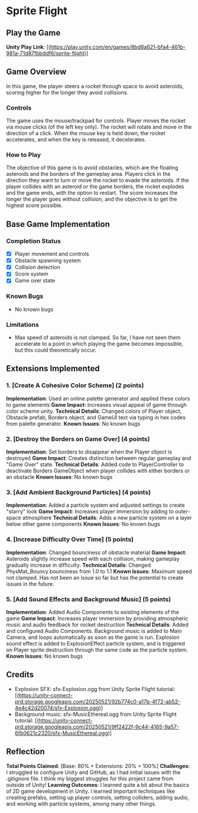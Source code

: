 # Sprite Flight

## Play the Game
**Unity Play Link**: [(https://play.unity.com/en/games/8bd8a621-bfa4-461b-981a-71d87fbbddf6/sprite-flight)]

## Game Overview
In this game, the player steers a rocket through space to avoid asteroids, scoring higher for the longer they avoid collisions.  

### Controls
The game uses the mouse/trackpad for controls.
Player moves the rocket via mouse clicks (of the left key only). The rocket will rotate and move in the direction of a click. 
When the mouse key is held down, the rocket accelerates, and when the key is released, it decelerates. 

### How to Play
The objective of this game is to avoid obstacles, which are the floating asteroids and the borders of the gameplay area. 
Players click in the direction they want to turn or move the rocket to evade the asteroids. 
If the player collides with an asteroid or the game borders, the rocket explodes and the game ends, with the option to restart.
The score increases the longer the player goes without collision, and the objective is to get the highest score possible. 

## Base Game Implementation

### Completion Status
- [x] Player movement and controls
- [x] Obstacle spawning system
- [x] Collision detection
- [x] Score system
- [x] Game over state

### Known Bugs
- No known bugs

### Limitations
- Max speed of asteroids is not clamped. So far, I have not seen them accelerate to a point in which playing the game becomes impossible, but this could theoretically occur. 

## Extensions Implemented

### 1. [Create A Cohesive Color Scheme] (2 points)
**Implementation**: Used an online palette generator and applied these colors to game elements
**Game Impact**: Increases visual appeal of game through color scheme unity. 
**Technical Details**: Changed colors of Player object, Obstacle prefab, Borders object, and GameUI text via typing in hex codes from palette generator. 
**Known Issues**: No known bugs

### 2. [Destroy the Borders on Game Over] (4 points)
**Implementation**: Set borders to disappear when the Player object is destroyed
**Game Impact**: Creates distinction between regular gameplay and "Game Over" state.
**Technical Details**: Added code to PlayerController to deactivate Borders GameObject when player collides with either borders or an obstacle
**Known Issues**: No known bugs

### 3. [Add Ambient Background Particles] (4 points)
**Implementation**: Added a particle system and adjusted settings to create "starry" look
**Game Impact**: Increases player immersion by adding to outer-space atmosphere
**Technical Details**: Adds a new particle system on a layer below other game components
**Known Issues**: No known bugs

### 4. [Increase Difficulty Over Time] (5 points)
**Implementation**: Changed bounciness of obstacle material
**Game Impact**: Asteroids slightly increase speed with each collision, making gameplay gradually increase in difficulty. 
**Technical Details**: Changed PhysMat_Bouncy bounciness from 1.0 to 1.1
**Known Issues**: Maximum speed not clamped. Has not been an issue so far but has the potential to create issues in the future. 

### 5. [Add Sound Effects and Background Music] (5 points)
**Implementation**: Added Audio Components to existing elements of the game
**Game Impact**: Increases player immersion by providing atmospheric music and audio feedback for rocket destruction
**Technical Details**: Added and configured Audio Components. 
Background music is added to Main Camera, and loops automatically as soon as the game is run. 
Explosion sound effect is added to ExplosionEffect particle system, and is triggered on Player sprite destruction through the same code as the particle system. 
**Known Issues**: No known bugs

## Credits
- Explosion SFX: sfx-Explosion.ogg from Unity Sprite Flight tutorial: [(https://unity-connect-prd.storage.googleapis.com/20250521/92b774c0-a17b-4f72-ab52-4e4c42d20074/sfx-Explosion.ogg)]
- Background music: sfx-MusicEthereal.ogg from Unity Sprite Flight tutorial: [(https://unity-connect-prd.storage.googleapis.com/20250521/9ff2422f-9c44-4165-9a57-6fb0621c2320/sfx-MusicEthereal.ogg)]

## Reflection
**Total Points Claimed**: [Base: 80% + Extensions: 20% = 100%]
**Challenges**: I struggled to configure Unity and GitHub, as I had initial issues with the .gitignore file. I think my biggest struggles for this project came from outside of Unity!
**Learning Outcomes**: I learned quite a bit about the basics of 2D game development in Unity. 
I learned important techniques like creating prefabs, setting up player controls, setting colliders, adding audio, and working with particle systems, among many other things. 

